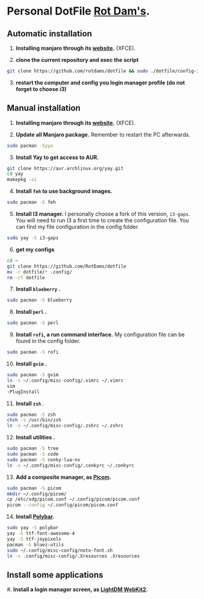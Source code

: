 # Personal DotFile [Rot Dam's](https://github.com/rotdams).

## Automatic installation
1. **Installing manjaro through its [website](https://manjaro.org/download/).** (XFCE).

2. **clone the current repository and exec the script**
```bash
git clone https://github.com/rotdams/dotfile && sudo ./dotfile/config-install.sh
```
3. **restart the computer and config you login manager profile (do not forget to choose i3)**

## Manual installation

1. **Installing manjaro through its [website](https://manjaro.org/download/).** (XFCE).


2. **Update all Manjaro package.** Remember to restart the PC afterwards.
```bash
sudo pacman -Syyu
```
3. **Install Yay to get access to AUR.**
```bash
git clone https://aur.archlinux.org/yay.git
cd yay
makepkg -si
```

4. **Install `feh` to use background images.**
```bash
sudo pacman -S feh
```

5. **Install I3 manager.** I personally choose a fork of this version, `i3-gaps`. You will need to run I3 a first time to create the configuration file. You can find my file configuration in the config folder.
```bash
sudo yay -S i3-gaps
```
6. **get my configs** 
```bash
cd ~
git clone https://github.com/RotDams/dotfile
mv -r dotfile/* .config/
rm -rf dotfile
```

7. **Install `blueberry` .** 
```bash
sudo pacman -S blueberry 
```
 
8. **Install `perl` .** 
```bash
sudo pacman -S perl 
```

9. **Install `rofi`, a run command interface.** My configuration file can be found in the config folder.
```bash
sudo pacman -S rofi
```

10. **Install `gvim` .** 
```bash
sudo pacman -S gvim 
ln -s ~/.config/misc-config/.vimrc ~/.vimrc
vim
:PlugInstall
```
11. **Install `zsh` .** 
```bash
sudo pacman -S zsh
chsh -s /usr/bin/zsh
ln -s ~/.config/misc-config/.zshrc ~/.zshrc

```
12. **Install utilities .** 
```bash
sudo pacman -S tree
sudo pacman -S code
sudo pacman -S conky-lua-nv
ln -s ~/.config/misc-config/.conkyrc ~/.conkyrc
```
13. **Add a composite manager, as [Picom](https://wiki.archlinux.org/index.php/Picom).**
```bash
sudo pacman -S picom
mkdir ~/.config/picom/
cp /etc/xdg/picom.conf ~/.config/picom/picom.conf
picom --config ~/.config/picom/picom.conf
```


14. **Install [Polybar](https://github.com/polybar/polybar/wiki).** 
```bash
sudo yay -S polybar
yay -S ttf-font-awesome-4
yay -S ttf-joypixels
pacman -S bluez-utils
sudo ~/.config/misc-config/noto-font.sh
ln -s .config/misc-config/.Xresources .Xresources             
```


## Install some applications

#. **Install a login manager screen, as [LightDM WebKit2](https://github.com/Litarvan/lightdm-webkit-theme-litarvan).**
